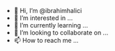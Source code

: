 - 👋 Hi, I’m @ibrahimhalici
- 👀 I’m interested in ...
- 🌱 I’m currently learning ...
- 💞️ I’m looking to collaborate on ...
- 📫 How to reach me ...

<!---
ibrahimhalici/ibrahimhalici is a ✨ special ✨ repository because its `README.md` (this file) appears on your GitHub profile.
You can click the Preview link to take a look at your changes.
--->

